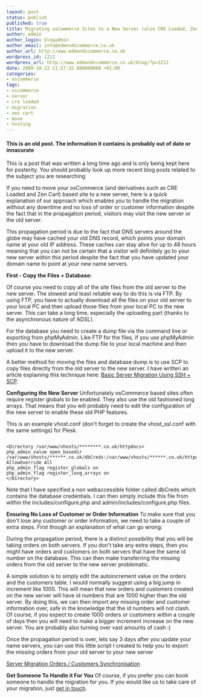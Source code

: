 ```yaml
---
layout: post
status: publish
published: true
title: Migrating osCommerce Sites to a New Server (also CRE Loaded, Zen Cart etc)
author: admin
author_login: blogadmin
author_email: info@edmondscommerce.co.uk
author_url: http://www.edmondscommerce.co.uk
wordpress_id: 1212
wordpress_url: http://www.edmondscommerce.co.uk/blog/?p=1212
date: 2009-10-22 11:27:32.000000000 +01:00
categories:
- oscommerce
tags:
- oscommerce
- server
- cre loaded
- migration
- zen cart
- move
- hosting
---
```

<div class="oldpost"><h4>This is an old post. The information it contains is probably out of date or innacurate</h4>
<p>
This is a post that was written a long time ago and is only being kept here for posterity.
You should probably look up more recent blog posts related to the subject you are researching
</p>
</div>
If you need to move your osCommerce (and derivatives such as CRE Loaded and Zen Cart) based site to a new server, here is a quick explanation of our approach which enables you to handle the migration without any downtime and no loss of order or customer information despite the fact that in the propagation period, visitors may visit the new server or the old server.

This propagation period is due to the fact that DNS servers around the globe may have cached your old DNS record, which points your domain name at your old IP address. These caches can stay alive for up to 48 hours meaning that you can not be certain that a visitor will definitely go to your new server within this period despite the fact that you have updated your domain name to point at your new name servers.

<strong>First - Copy the Files + Database:</strong>

Of course you need to copy all of the site files from the old server to the new server. The slowest and least reliable way to do this is via FTP. By using FTP, you have to actually download all the files on your old server to your local PC and then upload those files from your local PC to the new server. This can take a long time, especially the uploading part (thanks to the asynchronous nature of ADSL).

For the database you need to create a dump file via the command line or exporting from phpMyAdmin. Like FTP for the files, if you use phpMyAdmin then you have to download the dump file to your local machine and then upload it to the new server.

A better method for moving the files and database dump is to use SCP to copy files directly from the old server to the new server. I have written an article explaining this technique here: <a href="http://www.edmondscommerce.co.uk/blog/hosting/basic-server-migration-using-ssh-scp/">Basic Server Migration Using SSH + SCP</a>.

<strong>Configuring the New Server</strong>
Unfortunately osCommerce based sites often require register globals to be enabled. They also use the old fashioned long arrays. That means that you will probably need to edit the configuration of the new server to enable these old PHP features.

This is an example vhost.conf (don't forget to create the vhost_ssl.conf with the same settings) for Plesk.

```

<Directory /var/www/vhosts/********.co.uk/httpdocs>
php_admin_value open_basedir /var/www/vhosts/******.co.uk/dbCreds:/var/www/vhosts/******.co.uk/httpdocs:/tmp
AllowOverride All
php_admin_flag register_globals on
php_admin_flag register_long_arrays on
</Directory>

```

Note that I have specified a non webaccessible folder called dbCreds which contains the database credentials. I can then simply include this file from within the includes/configure.php and admin/includes/configure.php files.

<strong>Ensuring No Loss of Customer or Order Information</strong>
To make sure that you don't lose any customer or order information, we need to take a couple of extra steps. First though an explanation of what can go wrong:

During the propagation period, there is a distinct possibility that you will be taking orders on both servers. If you don't take any extra steps, then you might have orders and customers on both servers that have the same id number on the database. This can then make transferring the missing orders from the old server to the new server problematic.

A simple solution is to simply edit the autoincrement value on the orders and the customers table. I would normally suggest using a big jump in increment like 1000. This will mean that new orders and customers created on the new server will have id numbers that are 1000 higher than the old server. By doing this, we can then import any missing order and customer information over, safe in the knowledge that the id numbers will not clash. Of course, if you expect to create 1000 orders or customers within a couple of days then you will need to make a bigger increment increase on the new server. You are probably also turning over vast amounts of cash :)

Once the propagation period is over, lets say 3 days after you update your name servers, you can use this little script I created to help you to export the missing orders from your old server to your new server

<a href="http://addons.oscommerce.com/info/5958">Server Migration Orders / Customers Synchronisation</a>

<strong>Get Someone To Handle it For You</strong>
Of course, if you prefer you can book someone to handle the migration for you. If you would like us to take care of your migration, just <a href="http://www.edmondscommerce.co.uk/contact-about-oscommerce-server-migration.html">get in touch</a>.
